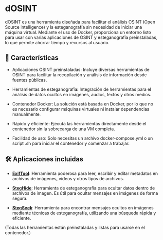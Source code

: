 # dOSINT
dOSINT es una herramienta diseñada para facilitar el análisis OSINT (Open Source Intelligence) y la esteganografía sin necesidad de iniciar una máquina virtual. Mediante el uso de Docker, proporciona un entorno listo para usar con varias aplicaciones de OSINT y esteganografía preinstaladas, lo que permite ahorrar tiempo y recursos al usuario.

## 🚀 Características
- Aplicaciones OSINT preinstaladas: Incluye diversas herramientas de OSINT para facilitar la recopilación y análisis de información desde fuentes públicas.

- Herramientas de esteganografía: Integración de herramientas para el análisis de datos ocultos en imágenes, audios, textos y otros medios.

- Contenedor Docker: La solución está basada en Docker, por lo que no es necesario configurar máquinas virtuales ni instalar dependencias manualmente.

- Rápido y eficiente: Ejecuta las herramientas directamente desde el contenedor sin la sobrecarga de una VM completa.

- Facilidad de uso: Solo necesitas un archivo docker-compose.yml o un script .sh para iniciar el contenedor y comenzar a trabajar.

## 🛠️ Aplicaciones incluidas

- **[ExifTool](https://github.com/exiftool/exiftool)**: Herramienta poderosa para leer, escribir y editar metadatos en archivos de imágenes, videos y otros tipos de archivos.
  
- **[StegHide](https://github.com/graphicore/steg-hide)**: Herramienta de esteganografía para ocultar datos dentro de archivos de imagen. Es útil para ocultar mensajes en imágenes de forma segura.

- **[StegSeek](https://github.com/RickdeJager/StegSeek)**: Herramienta para encontrar mensajes ocultos en imágenes mediante técnicas de esteganografía, utilizando una búsqueda rápida y eficiente.

(Todas las herramientas están preinstaladas y listas para usarse en el contenedor.)

